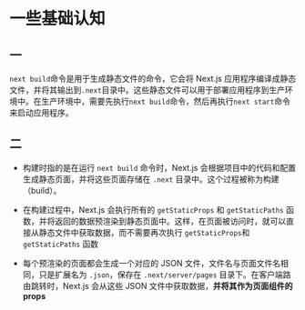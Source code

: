 # 一些基础认知

## 一

`next build`命令是用于生成静态文件的命令，它会将 Next.js 应用程序编译成静态文件，并将其输出到`.next`目录中。这些静态文件可以用于部署应用程序到生产环境中。在生产环境中，需要先执行`next build`命令，然后再执行`next start`命令来启动应用程序。

## 二

- 构建时指的是在运行 `next build` 命令时，Next.js 会根据项目中的代码和配置生成静态页面，并将这些页面存储在 `.next` 目录中。这个过程被称为构建（build）。

- 在构建过程中，Next.js 会执行所有的 `getStaticProps` 和 `getStaticPaths` 函数，并将返回的数据预渲染到静态页面中。这样，在页面被访问时，就可以直接从静态文件中获取数据，而不需要再次执行 `getStaticProps`和 `getStaticPaths` 函数

- 每个预渲染的页面都会生成一个对应的 JSON 文件，文件名与页面文件名相同，只是扩展名为 `.json`，保存在 `.next/server/pages` 目录下。在客户端路由跳转时，Next.js 会从这些 JSON 文件中获取数据，**并将其作为页面组件的 props**
